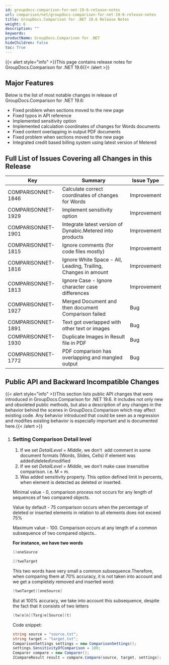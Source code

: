 ```yaml
---
id: groupdocs-comparison-for-net-19-6-release-notes
url: comparison/net/groupdocs-comparison-for-net-19-6-release-notes
title: GroupDocs.Comparison for .NET 19.6 Release Notes
weight: 6
description: ""
keywords:
productName: GroupDocs.Comparison for .NET
hideChildren: False
toc: True
---
```


{{< alert style="info" >}}This page contains release notes for GroupDocs.Comparison for .NET 19.6{{< /alert >}}

## Major Features

Below is the list of most notable changes in release of GroupDocs.Comparison for .NET 19.6:

- Fixed problem when sections moved to the new page
- Fixed typos in API reference
- Implemented sensitivity option
- Implemented calculation coordinates of changes for Words documents
- Fixed content overlapping in output PDF documents
- Fixed problem when sections moved to the new page
- Integrated credit based billing system using latest version of Metered

## Full List of Issues Covering all Changes in this Release

| Key                | Summary                                                        | Issue Type  |
| ------------------ | -------------------------------------------------------------- | ----------- |
| COMPARISONNET-1846 | Calculate correct coordinates of changes for Words             | Improvement |
| COMPARISONNET-1929 | Implement sensitivity option                                   | Improvement |
| COMPARISONNET-1901 | Integrate latest version of Dynabic.Metered into products      | Improvement |
| COMPARISONNET-1815 | Ignore comments (for code files mostly)                        | Improvement |
| COMPARISONNET-1816 | Ignore White Space - All, Leading, Trailing, Changes in amount | Improvement |
| COMPARISONNET-1813 | Ignore Case - Ignore character case differences                | Improvement |
| COMPARISONNET-1927 | Merged Document and then document Comparison failed            | Bug         |
| COMPARISONNET-1891 | Text got overlapped with other text or images                  | Bug         |
| COMPARISONNET-1930 | Duplicate Images in Result file in PDF                         | Bug         |
| COMPARISONNET-1772 | PDF comparison has overlapping and mangled output              | Bug         |

## Public API and Backward Incompatible Changes

{{< alert style="info" >}}This section lists public API changes that were introduced in GroupDocs.Comparison for .NET 19.6. It includes not only new and obsoleted public methods, but also a description of any changes in the behavior behind the scenes in GroupDocs.Comparison which may affect existing code. Any behavior introduced that could be seen as a regression and modifies existing behavior is especially important and is documented here.{{< /alert >}}

1.  ### **Setting Comparison Detail level**

    1.  If we set *DetailLevel = Middle*, we don't  add comment in some document formats (Words, Slides, Cells) if element was added\\deleted\\modified
    2.  If we set *DetailLevel = Middle*, we don't make case insensitive comparison. i.e. M = m.
    3.  Was added sensitivity property. This option defined limit in percents, when element is detected as deleted or inserted.

    Minimal value - 0, comparison process not occurs for any length of sequences of two compared objects.

    Value by default - 75 comparison occurs when the percentage of deleted or inserted elements in relation to all elements does not exceed 75%

    Maximum value - 100. Comparison occurs at any length of a common subsequence of two compared objects..

    **For instance, we have two words**

    ```csharp
    1)oneSource

    2)twoTarget
    ```

    This two words have very small a common subsequence.Therefore, when comparing them at 70% accuracy, it is not taken into account and we get a completely removed and inserted word:

    ```csharp
    (twoTarget)[oneSource]
    ```

    But at 100% accuracy, we take into account this subsequence, despite the fact that it consists of two letters

    ```csharp
    (tw)o[n](Targ)e[Source](t)
    ```

    Code snippet:

    ```csharp
    string source = "source.txt";
    string target = "target.txt";
    ComparisonSettings settings = new ComparisonSettings();
    settings.SensitivityOfComparison = 100;
    Comparer compare = new Comparer();
    ICompareResult result = compare.Compare(source, target, settings);
    ```

